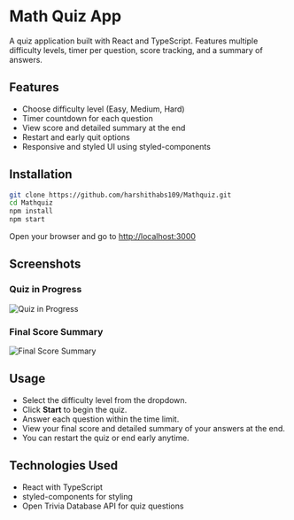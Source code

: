 # Math Quiz App

A quiz application built with React and TypeScript. Features multiple difficulty levels, timer per question, score tracking, and a summary of answers.

## Features

- Choose difficulty level (Easy, Medium, Hard)
- Timer countdown for each question
- View score and detailed summary at the end
- Restart and early quit options
- Responsive and styled UI using styled-components

## Installation

```bash
git clone https://github.com/harshithabs109/Mathquiz.git
cd Mathquiz
npm install
npm start
```
   
Open your browser and go to [http://localhost:3000](http://localhost:3000)

## Screenshots

### Quiz in Progress
![Quiz in Progress](./Screenshots/Screenshot(60).png)

### Final Score Summary
![Final Score Summary](./Screenshots/Screenshot(61).png)
## Usage

- Select the difficulty level from the dropdown.
- Click **Start** to begin the quiz.
- Answer each question within the time limit.
- View your final score and detailed summary of your answers at the end.
- You can restart the quiz or end early anytime.

## Technologies Used

- React with TypeScript  
- styled-components for styling  
- Open Trivia Database API for quiz questions  

